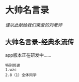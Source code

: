 # 大帅名言录
_谨以此献给我们亲爱的刘老师_


## 大帅名言录-经典永流传
app版本正在研发中......    

    特别鸣谢  
    1.wzc  
    2.8（1）全体同学
